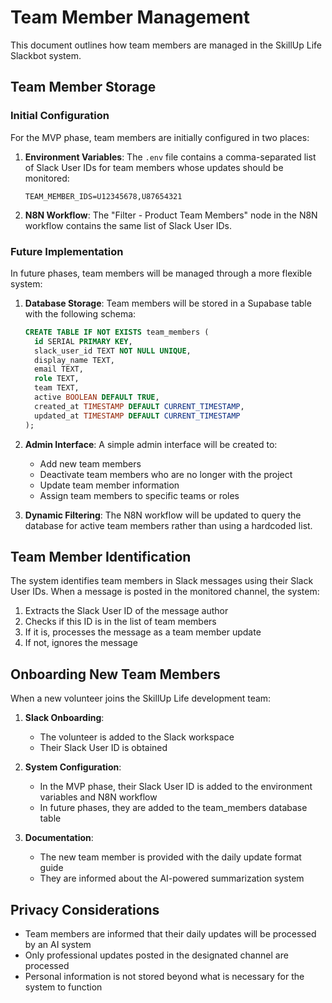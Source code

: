 # Team Member Management

This document outlines how team members are managed in the SkillUp Life Slackbot system.

## Team Member Storage

### Initial Configuration

For the MVP phase, team members are initially configured in two places:

1. **Environment Variables**: The `.env` file contains a comma-separated list of Slack User IDs for team members whose updates should be monitored:
   ```
   TEAM_MEMBER_IDS=U12345678,U87654321
   ```

2. **N8N Workflow**: The "Filter - Product Team Members" node in the N8N workflow contains the same list of Slack User IDs.

### Future Implementation

In future phases, team members will be managed through a more flexible system:

1. **Database Storage**: Team members will be stored in a Supabase table with the following schema:
   ```sql
   CREATE TABLE IF NOT EXISTS team_members (
     id SERIAL PRIMARY KEY,
     slack_user_id TEXT NOT NULL UNIQUE,
     display_name TEXT,
     email TEXT,
     role TEXT,
     team TEXT,
     active BOOLEAN DEFAULT TRUE,
     created_at TIMESTAMP DEFAULT CURRENT_TIMESTAMP,
     updated_at TIMESTAMP DEFAULT CURRENT_TIMESTAMP
   );
   ```

2. **Admin Interface**: A simple admin interface will be created to:
   - Add new team members
   - Deactivate team members who are no longer with the project
   - Update team member information
   - Assign team members to specific teams or roles

3. **Dynamic Filtering**: The N8N workflow will be updated to query the database for active team members rather than using a hardcoded list.

## Team Member Identification

The system identifies team members in Slack messages using their Slack User IDs. When a message is posted in the monitored channel, the system:

1. Extracts the Slack User ID of the message author
2. Checks if this ID is in the list of team members
3. If it is, processes the message as a team member update
4. If not, ignores the message

## Onboarding New Team Members

When a new volunteer joins the SkillUp Life development team:

1. **Slack Onboarding**:
   - The volunteer is added to the Slack workspace
   - Their Slack User ID is obtained

2. **System Configuration**:
   - In the MVP phase, their Slack User ID is added to the environment variables and N8N workflow
   - In future phases, they are added to the team_members database table

3. **Documentation**:
   - The new team member is provided with the daily update format guide
   - They are informed about the AI-powered summarization system

## Privacy Considerations

- Team members are informed that their daily updates will be processed by an AI system
- Only professional updates posted in the designated channel are processed
- Personal information is not stored beyond what is necessary for the system to function
